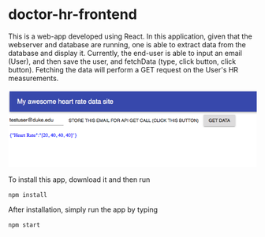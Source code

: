 # doctor-hr-frontend

This is a web-app developed using React. In this application, given that the webserver and database are running, one is able to extract data from the database and display it. Currently, the end-user is able to input an email (User), and then save the user, and fetchData (type, click button, click button). Fetching the data will perform a GET request on the User's HR measurements.

<img src = "react_app.png">

To install this app, download it and then run

```
npm install
```

After installation, simply run the app by typing

```
npm start
```
